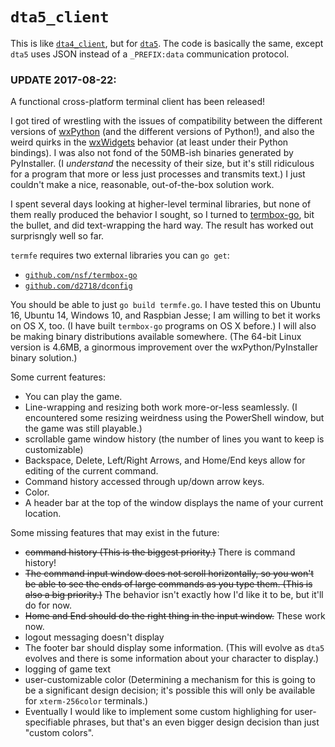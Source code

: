 # `dta5_client`

This is like [`dta4_client`](https://github.com/d2718/dta4_client), but for [`dta5`](https://github.com/d2718/dta5). The code is basically the same, except `dta5` uses JSON instead of a `_PREFIX:data` communication protocol.

### UPDATE 2017-08-22:

A functional cross-platform terminal client has been released!

I got tired of wrestling with the issues of compatibility between the different versions of [wxPython](https://wxpython.org) (and the different versions of Python!), and also the weird quirks in the [wxWidgets](https://www.wxwidgets.org) behavior (at least under their Python bindings). I was also not fond of the 50MB-ish binaries generated by PyInstaller. (I _understand_ the necessity of their size, but it's still ridiculous for a program that more or less just processes and transmits text.) I just couldn't make a nice, reasonable, out-of-the-box solution work.

I spent several days looking at higher-level terminal libraries, but none of them really produced the behavior I sought, so I turned to [termbox-go](https://github.com/nsf/termbox-go), bit the bullet, and did text-wrapping the hard way. The result has worked out surprisngly well so far.

`termfe` requires two external libraries you can `go get`:

  * [`github.com/nsf/termbox-go`](https://github.com/nsf/termbox-go)
  * [`github.com/d2718/dconfig`](https://github.com/d2718/dconfig)

You should be able to just `go build termfe.go`. I have tested this on Ubuntu 16, Ubuntu 14, Windows 10, and Raspbian Jesse; I am willing to bet it works on OS X, too. (I have built `termbox-go` programs on OS X before.) I will also be making binary distributions available somewhere. (The 64-bit Linux version is 4.6MB, a ginormous improvement over the wxPython/PyInstaller binary solution.)

Some current features:

  * You can play the game.
  * Line-wrapping and resizing both work more-or-less seamlessly. (I encountered some resizing weirdness using the PowerShell window, but the game was still playable.)
  * scrollable game window history (the number of lines you want to keep is customizable)
  * Backspace, Delete, Left/Right Arrows, and Home/End keys allow for editing of the current command.
  * Command history accessed through up/down arrow keys.
  * Color.
  * A header bar at the top of the window displays the name of your current location.

Some missing features that may exist in the future:

  * ~~command history (This is the biggest priority.)~~ There is command history!
  * ~~The command input window does not scroll horizontally, so you won't be able to see the ends of large commands as you type them. (This is also a big priority.)~~ The behavior isn't exactly how I'd like it to be, but it'll do for now.
  * ~~Home and End should do the right thing in the input window.~~ These work now.
  * logout messaging doesn't display
  * The footer bar should display some information. (This will evolve as `dta5` evolves and there is some information about your character to display.)
  * logging of game text
  * user-customizable color (Determining a mechanism for this is going to be a significant design decision; it's possible this will only be available for `xterm-256color` terminals.)
  * Eventually I would like to implement some custom highlighing for user-specifiable phrases, but that's an even bigger design decision than just "custom colors".
